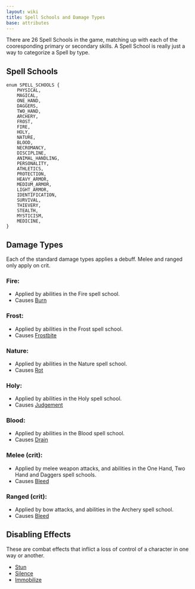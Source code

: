 ```yaml
---
layout: wiki
title: Spell Schools and Damage Types
base: attributes
---
```


There are 26 Spell Schools in the game, matching up with each of the cooresponding primary or
secondary skills. A Spell School is really just a way to categorize a Spell by type.

## Spell Schools

```
enum SPELL_SCHOOLS {
	PHYSICAL,
	MAGICAL,
	ONE_HAND,
	DAGGERS,
	TWO_HAND,
	ARCHERY,
	FROST,
	FIRE,
	HOLY,
	NATURE,
	BLOOD,
	NECROMANCY,
	DISCIPLINE,
	ANIMAL_HANDLING,
	PERSONALITY,
	ATHLETICS,
	PROTECTION,
	HEAVY_ARMOR,
	MEDIUM_ARMOR,
	LIGHT_ARMOR,
	IDENTIFICATION,
	SURVIVAL,
	THIEVERY,
	STEALTH,
	MYSTICISM,
	MEDICINE,
}
```

## Damage Types

Each of the standard damage types applies a debuff. Melee and ranged only apply on crit.

### Fire:
- Applied by abilities in the Fire spell school.
- Causes [Burn](/wiki/burn)
 
### Frost:
- Applied by abilities in the Frost spell school.
- Causes [Frostbite](/wiki/frostbite)
 
### Nature:
- Applied by abilities in the Nature spell school.
- Causes [Rot](/wiki/rot)

### Holy:
- Applied by abilities in the Holy spell school.
- Causes [Judgement](/wiki/judgement)
 
### Blood:
- Applied by abilities in the Blood spell school.
- Causes [Drain](/wiki/drain)
 
### Melee (crit):
- Applied by melee weapon attacks, and abilities in the One Hand, Two Hand and Daggers spell 
schools.
- Causes [Bleed](/wiki/bleed)
 
### Ranged (crit):
- Applied by bow attacks, and abilities in the Archery spell school.
- Causes [Bleed](/wiki/bleed)

## Disabling Effects

These are combat effects that inflict a loss of control of a character in one way or another.

- [Stun](/wiki/stun)
- [Silence](/wiki/silence)
- [Immobilize](/wiki/immobilize)
